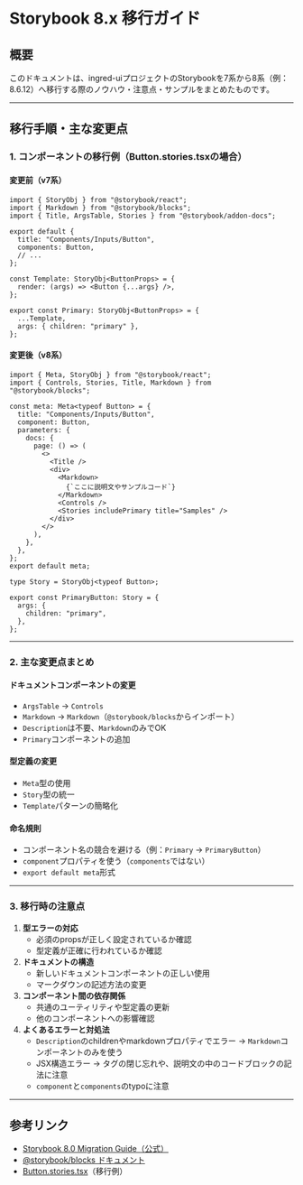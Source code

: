 # Storybook 8.x 移行ガイド

## 概要
このドキュメントは、ingred-uiプロジェクトのStorybookを7系から8系（例：8.6.12）へ移行する際のノウハウ・注意点・サンプルをまとめたものです。

---

## 移行手順・主な変更点

### 1. コンポーネントの移行例（Button.stories.tsxの場合）

#### 変更前（v7系）
```tsx
import { StoryObj } from "@storybook/react";
import { Markdown } from "@storybook/blocks";
import { Title, ArgsTable, Stories } from "@storybook/addon-docs";

export default {
  title: "Components/Inputs/Button",
  components: Button,
  // ...
};

const Template: StoryObj<ButtonProps> = {
  render: (args) => <Button {...args} />,
};

export const Primary: StoryObj<ButtonProps> = {
  ...Template,
  args: { children: "primary" },
};
```

#### 変更後（v8系）
```tsx
import { Meta, StoryObj } from "@storybook/react";
import { Controls, Stories, Title, Markdown } from "@storybook/blocks";

const meta: Meta<typeof Button> = {
  title: "Components/Inputs/Button",
  component: Button,
  parameters: {
    docs: {
      page: () => (
        <>
          <Title />
          <div>
            <Markdown>
              {`ここに説明文やサンプルコード`}
            </Markdown>
            <Controls />
            <Stories includePrimary title="Samples" />
          </div>
        </>
      ),
    },
  },
};
export default meta;

type Story = StoryObj<typeof Button>;

export const PrimaryButton: Story = {
  args: {
    children: "primary",
  },
};
```

---

### 2. 主な変更点まとめ

#### ドキュメントコンポーネントの変更
- `ArgsTable` → `Controls`
- `Markdown` → `Markdown`（`@storybook/blocks`からインポート）
- `Description`は不要、`Markdown`のみでOK
- `Primary`コンポーネントの追加

#### 型定義の変更
- `Meta`型の使用
- `Story`型の統一
- `Template`パターンの簡略化

#### 命名規則
- コンポーネント名の競合を避ける（例：`Primary` → `PrimaryButton`）
- `component`プロパティを使う（`components`ではない）
- `export default meta`形式

---

### 3. 移行時の注意点

1. **型エラーの対応**
   - 必須のpropsが正しく設定されているか確認
   - 型定義が正確に行われているか確認
2. **ドキュメントの構造**
   - 新しいドキュメントコンポーネントの正しい使用
   - マークダウンの記述方法の変更
3. **コンポーネント間の依存関係**
   - 共通のユーティリティや型定義の更新
   - 他のコンポーネントへの影響確認
4. **よくあるエラーと対処法**
   - `Description`のchildrenやmarkdownプロパティでエラー → `Markdown`コンポーネントのみを使う
   - JSX構造エラー → タグの閉じ忘れや、説明文の中のコードブロックの記法に注意
   - `component`と`components`のtypoに注意

---

## 参考リンク
- [Storybook 8.0 Migration Guide（公式）](https://storybook.js.org/docs/migration-guide)
- [@storybook/blocks ドキュメント](https://storybook.js.org/docs/writing-docs/docs-blocks)
- [Button.stories.tsx](../src/components/Button/Button.stories.tsx)（移行例） 